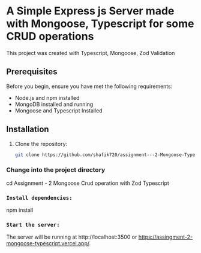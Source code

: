 # A Simple Express js Server made with Mongoose, Typescript for some CRUD operations

This project was created with Typescript, Mongoose, Zod Validation

## Prerequisites

Before you begin, ensure you have met the following requirements:

- Node.js and npm installed
- MongoDB installed and running
- Mongoose and Typescript Installed

## Installation

1. Clone the repository:

   ```bash
   git clone https://github.com/shafik720/assignment---2-Mongoose-Typescript-

### Change into the project directory

cd Assignment - 2 Mongoose Crud operation with Zod Typescript

### `Install dependencies:`

npm install

### `Start the server:`

The server will be running at http://localhost:3500 or https://assingment-2-mongoose-typescript.vercel.app/.


